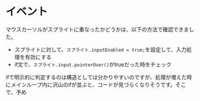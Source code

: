 # イベント
マウスカーソルがスプライトに重なったかどうかは、以下の方法で確認できました。

- スプライトに対して、`スプライト.inputEnabled = true;`を設定して、入力処理を有効にする
- if文で、`スプライト.input.pointerOver()`がtrueだった時をチェック

ifで明示的に判定するのは構造としては分かりやすいのですが、処理が増えた時にメインループ内に沢山のifが並ぶと、コードが見づらくなりそうです。そこで、予め
